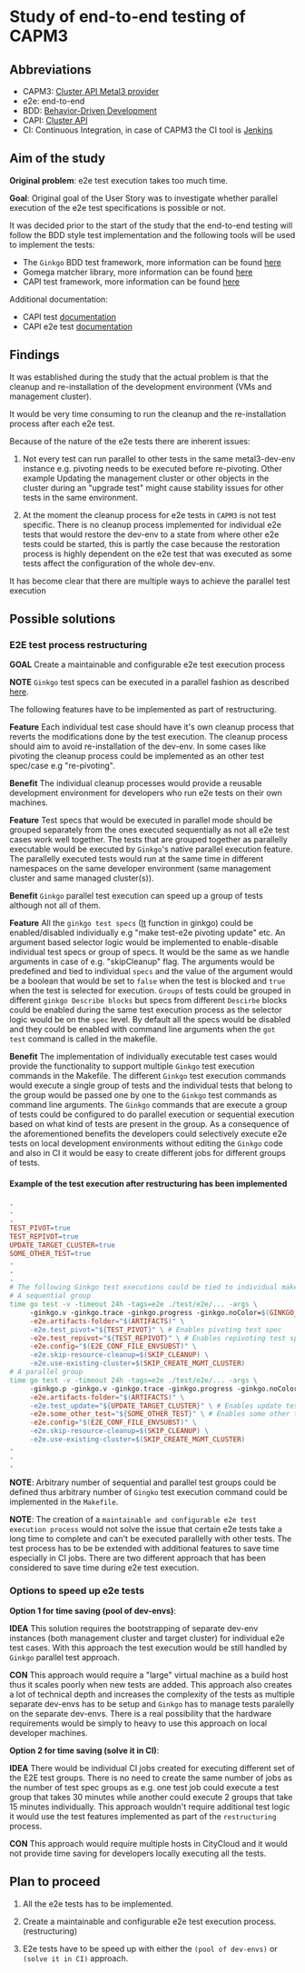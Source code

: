 # Study of end-to-end testing of CAPM3

## Abbreviations

- CAPM3: [Cluster API Metal3 provider](https://github.com/Nordix/cluster-api-provider-metal3/tree/master)
- e2e: end-to-end
- BDD: [Behavior-Driven Development](https://en.wikipedia.org/wiki/Behavior-driven_development)
- CAPI: [Cluster API](https://github.com/kubernetes-sigs/cluster-api)
- CI: Continuous Integration, in case of CAPM3 the CI tool is [Jenkins](https://jenkins.nordix.org/)

## Aim of the study

**Original problem**: e2e test execution takes too much time.

**Goal**: Original goal of the User Story was to investigate whether parallel execution of the e2e test
specifications is possible or not.

It was decided prior to the start of the study that the end-to-end testing will follow the BDD style test implementation and the following tools will be used to implement the tests:

- The `Ginkgo` BDD test framework, more information can be found [here](https://onsi.github.io/ginkgo/#individual-specs-it)
- Gomega matcher library, more information can be found [here](https://onsi.github.io/gomega/)
- CAPI test framework, more information can be found [here](https://pkg.go.dev/sigs.k8s.io/cluster-api/test@v0.4.0/framework)

Additional documentation:

- CAPI test [documentation](https://cluster-api.sigs.k8s.io/developer/testing.html)
- CAPI e2e test [documentation](https://cluster-api.sigs.k8s.io/developer/e2e.html)

## Findings

It was established during the study that the actual problem is that the cleanup and
re-installation of the development environment (VMs and management cluster).

It would be very time consuming to run the cleanup and the re-installation process after each e2e test.

Because of the nature of the e2e tests there are inherent issues:

1. Not every test can run parallel to other tests in the same metal3-dev-env instance e.g.
   pivoting needs to be executed before re-pivoting. Other example Updating the management cluster or
   other objects in the cluster during an "upgrade test" might cause stability issues for other
   tests in the same environment.

2. At the moment the cleanup process for e2e tests in `CAPM3` is not test specific.
   There is no cleanup process implemented for individual e2e tests that would restore the dev-env to a state
   from where other e2e tests could be started, this is partly the case because the restoration process is highly
   dependent on the e2e test that was executed as some tests affect the configuration of the whole dev-env.

It has become clear that there are multiple ways to achieve the parallel test execution

## Possible solutions

### E2E test process restructuring

**GOAL**
Create a maintainable and configurable e2e test execution process

**NOTE**
   `Ginkgo` test specs can be executed in a parallel fashion as described [here](https://onsi.github.io/ginkgo/#parallel-specs).

The following features have to be implemented as part of restructuring.

**Feature**
Each individual test case should have it's own cleanup process that reverts the modifications
done by the test execution.
The cleanup process should aim to avoid re-installation of the
dev-env. In some cases like pivoting the cleanup process could be implemented as an other
test spec/case e.g "re-pivoting".

**Benefit**
The individual cleanup processes would provide a reusable development environment for developers who
run e2e tests on their own machines.

**Feature**
Test specs that would be executed in parallel mode should be grouped separately from the ones executed sequentially as
not all e2e test cases work well together. The tests that are grouped together as parallelly executable would be
executed by `Ginkgo`'s native parallel execution feature. The parallelly executed tests would run at the same time
in different namespaces on the same developer environment (same management cluster and same managed cluster(s)).

**Benefit**
`Ginkgo` parallel test execution can speed up a group of tests although not all of them.

**Feature**
All the `ginkgo test specs` ([It](https://onsi.github.io/ginkgo/#structuring-your-specs) function in ginkgo)
could be enabled/disabled individually e.g "make test-e2e pivoting update" etc.
An argument based selector logic would be implemented to enable-disable individual test specs or group of specs.
It would be the same as we handle arguments in case of e.g. "skipCleanup" flag. The arguments would be predefined and tied to individual
`specs` and the value of the argument would be a boolean that would be set to `false` when the test is blocked and `true` when
the test is selected for execution. `Groups` of tests could be grouped in different `ginkgo Describe blocks` but specs from different
`Descirbe` blocks could be enabled during the same test execution process as the selector logic would be on the `spec` level. By default
all the specs would be disabled and they could be enabled with command line arguments when the `got test` command is called in the
makefile.

**Benefit**
The implementation of individually executable test cases would provide the functionality to support multiple `Ginkgo` test execution
commands in the Makefile. The different `Ginkgo` test execution commands would execute a single group of tests and the individual tests
that belong to the group would be passed one by one to the `Ginkgo` test commands as command line arguments. The `Ginkgo` commands that
are execute a group of tests could be configured to do parallel execution or sequential execution based on what kind of tests are
present in the group. As a consequence of the aforementioned benefits the developers could selectively execute e2e tests on local
development environments without editing the `Ginkgo` code and also in CI it would be easy to create different jobs for different
groups of tests.

#### Example of the test execution after restructuring has been implemented

```Makefile
.
.
.
TEST_PIVOT=true
TEST_REPIVOT=true
UPDATE_TARGET_CLUSTER=true
SOME_OTHER_TEST=true
.
.
.
# The following Ginkgo test executions could be tied to individual make command arguments e.g make e2e test pivoting-group
# A sequential group
time go test -v -timeout 24h -tags=e2e ./test/e2e/... -args \
     -ginkgo.v -ginkgo.trace -ginkgo.progress -ginkgo.noColor=$(GINKGO_NOCOLOR) \
     -e2e.artifacts-folder="$(ARTIFACTS)" \
     -e2e.test_pivot="${TEST_PIVOT}" \ # Enables pivoting test spec
     -e2e.test_repivot="${TEST_REPIVOT}" \ # Enables repivoting test spec
     -e2e.config="$(E2E_CONF_FILE_ENVSUBST)" \
     -e2e.skip-resource-cleanup=$(SKIP_CLEANUP) \
     -e2e.use-existing-cluster=$(SKIP_CREATE_MGMT_CLUSTER)
# A parallel group
time go test -v -timeout 24h -tags=e2e ./test/e2e/... -args \
     -ginkgo.p -ginkgo.v -ginkgo.trace -ginkgo.progress -ginkgo.noColor=$(GINKGO_NOCOLOR) \
     -e2e.artifacts-folder="$(ARTIFACTS)" \
     -e2e.test_update="${UPDATE_TARGET_CLUSTER}" \ # Enables update test spec
     -e2e.some_other_test="${SOME_OTHER_TEST}" \ # Enables some other test spec
     -e2e.config="$(E2E_CONF_FILE_ENVSUBST)" \
     -e2e.skip-resource-cleanup=$(SKIP_CLEANUP) \
     -e2e.use-existing-cluster=$(SKIP_CREATE_MGMT_CLUSTER)
.
.
.
```

**NOTE**:
    Arbitrary number of sequential and parallel test groups could be defined thus arbitrary number of
    `Gingko` test execution command could be implemented in the `Makefile`.

**NOTE**:
    The creation of a `maintainable and configurable e2e test execution process` would not solve the issue that certain
    e2e tests take a long time to complete and can't be executed parallelly with other tests. The test process has to be be extended
    with additional features to save time especially in CI jobs. There are two different approach that has been considered to save time
    during e2e test execution.

### Options to speed up e2e tests

**Option 1 for time saving (pool of dev-envs)**:

**IDEA**
This solution requires the bootstrapping of separate dev-env instances
(both management cluster and target cluster) for individual e2e test cases.
With this approach the test execution would be still handled by `Ginkgo` parallel
test approach.

**CON**
This approach would require a "large" virtual machine as a build host thus it scales
poorly when new tests are added. This approach also creates a lot of technical depth and increases
the complexity of the tests as multiple separate dev-envs has to be setup and `Ginkgo` has to manage tests
paralelly on the separate dev-envs. There is a real possibility that the hardware requirements would be simply
to heavy to use this approach on local developer machines.

**Option 2 for time saving (solve it in CI)**:

**IDEA**
There would be individual CI jobs created for executing different set of the E2E test groups. There is no
need to create the same number of jobs as the number of test spec groups as e.g. one test job could execute a test group
that takes 30 minutes while another could execute 2 groups that take 15 minutes individually. This approach wouldn't
require additional test logic it would use the test features implemented as part of the `restructuring` process.

**CON**
This approach would require multiple hosts in CityCloud and it would not provide time saving for developers locally executing all the tests.

## Plan to proceed

1. All the e2e tests has to be implemented.

2. Create a maintainable and configurable e2e test execution process. (restructuring)

3. E2e tests have to be speed up with either the `(pool of dev-envs)` or `(solve it in CI)` approach.
